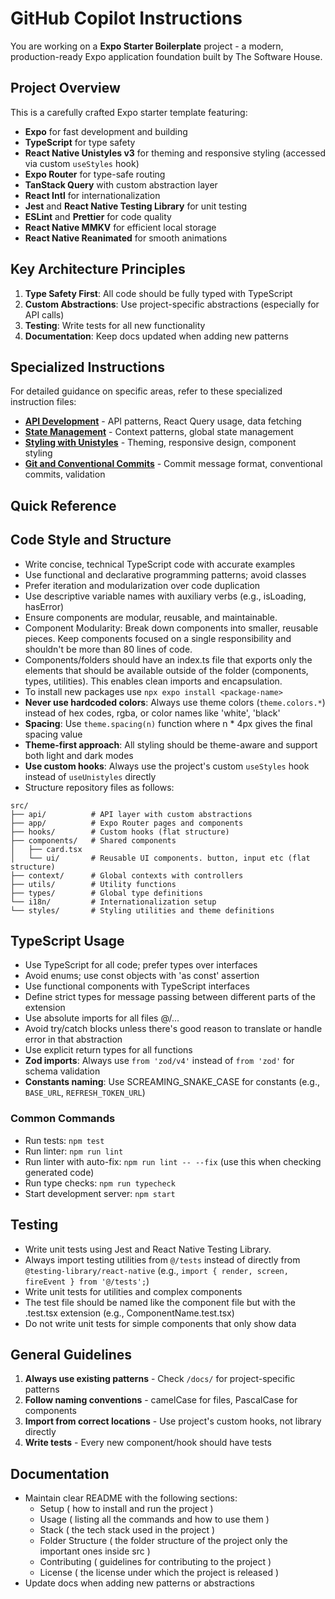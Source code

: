 # GitHub Copilot Instructions

You are working on a **Expo Starter Boilerplate** project - a modern, production-ready Expo application foundation built
by The Software House.

## Project Overview

This is a carefully crafted Expo starter template featuring:

- **Expo** for fast development and building
- **TypeScript** for type safety
- **React Native Unistyles v3** for theming and responsive styling (accessed via custom `useStyles` hook)
- **Expo Router** for type-safe routing
- **TanStack Query** with custom abstraction layer
- **React Intl** for internationalization
- **Jest** and **React Native Testing Library** for unit testing
- **ESLint** and **Prettier** for code quality
- **React Native MMKV** for efficient local storage
- **React Native Reanimated** for smooth animations

## Key Architecture Principles

1. **Type Safety First**: All code should be fully typed with TypeScript
1. **Custom Abstractions**: Use project-specific abstractions (especially for API calls)
1. **Testing**: Write tests for all new functionality
1. **Documentation**: Keep docs updated when adding new patterns

## Specialized Instructions

For detailed guidance on specific areas, refer to these specialized instruction files:

- **[API Development](instructions/api.instructions.md)** - API patterns, React Query usage, data fetching
- **[State Management](instructions/state.instructions.md)** - Context patterns, global state management
- **[Styling with Unistyles](instructions/styling.instructions.md)** - Theming, responsive design, component styling
- **[Git and Conventional Commits](instructions/git.instructions.md)** - Commit message format, conventional commits,
  validation

## Quick Reference

## Code Style and Structure

- Write concise, technical TypeScript code with accurate examples
- Use functional and declarative programming patterns; avoid classes
- Prefer iteration and modularization over code duplication
- Use descriptive variable names with auxiliary verbs (e.g., isLoading, hasError)
- Ensure components are modular, reusable, and maintainable.
- Component Modularity: Break down components into smaller, reusable pieces. Keep components focused on a single
  responsibility and shouldn't be more than 80 lines of code.
- Components/folders should have an index.ts file that exports only the elements that should be available outside of the
  folder (components, types, utilities). This enables clean imports and encapsulation.
- To install new packages use `npx expo install <package-name>`
- **Never use hardcoded colors**: Always use theme colors (`theme.colors.*`) instead of hex codes, rgba, or color names
  like 'white', 'black'
- **Spacing**: Use `theme.spacing(n)` function where n \* 4px gives the final spacing value
- **Theme-first approach**: All styling should be theme-aware and support both light and dark modes
- **Use custom hooks**: Always use the project's custom `useStyles` hook instead of `useUnistyles` directly
- Structure repository files as follows:

```
src/
├── api/          # API layer with custom abstractions
├── app/          # Expo Router pages and components
├── hooks/        # Custom hooks (flat structure)
├── components/   # Shared components
│   ├── card.tsx
│   └── ui/       # Reusable UI components. button, input etc (flat structure)
├── context/      # Global contexts with controllers
├── utils/        # Utility functions
├── types/        # Global type definitions
└── i18n/         # Internationalization setup
└── styles/       # Styling utilities and theme definitions
```

## TypeScript Usage

- Use TypeScript for all code; prefer types over interfaces
- Avoid enums; use const objects with 'as const' assertion
- Use functional components with TypeScript interfaces
- Define strict types for message passing between different parts of the extension
- Use absolute imports for all files @/...
- Avoid try/catch blocks unless there's good reason to translate or handle error in that abstraction
- Use explicit return types for all functions
- **Zod imports**: Always use `from 'zod/v4'` instead of `from 'zod'` for schema validation
- **Constants naming**: Use SCREAMING_SNAKE_CASE for constants (e.g., `BASE_URL`, `REFRESH_TOKEN_URL`)

### Common Commands

- Run tests: `npm test`
- Run linter: `npm run lint`
- Run linter with auto-fix: `npm run lint -- --fix` (use this when checking generated code)
- Run type checks: `npm run typecheck`
- Start development server: `npm start`

## Testing

- Write unit tests using Jest and React Native Testing Library.
- Always import testing utilities from `@/tests` instead of directly from `@testing-library/react-native` (e.g.,
  `import { render, screen, fireEvent } from '@/tests';`)
- Write unit tests for utilities and complex components
- The test file should be named like the component file but with the .test.tsx extension (e.g., ComponentName.test.tsx)
- Do not write unit tests for simple components that only show data

## General Guidelines

1. **Always use existing patterns** - Check `/docs/` for project-specific patterns
1. **Follow naming conventions** - camelCase for files, PascalCase for components
1. **Import from correct locations** - Use project's custom hooks, not library directly
1. **Write tests** - Every new component/hook should have tests

## Documentation

- Maintain clear README with the following sections:
  - Setup ( how to install and run the project )
  - Usage ( listing all the commands and how to use them )
  - Stack ( the tech stack used in the project )
  - Folder Structure ( the folder structure of the project only the important ones inside src )
  - Contributing ( guidelines for contributing to the project )
  - License ( the license under which the project is released )
- Update docs when adding new patterns or abstractions
